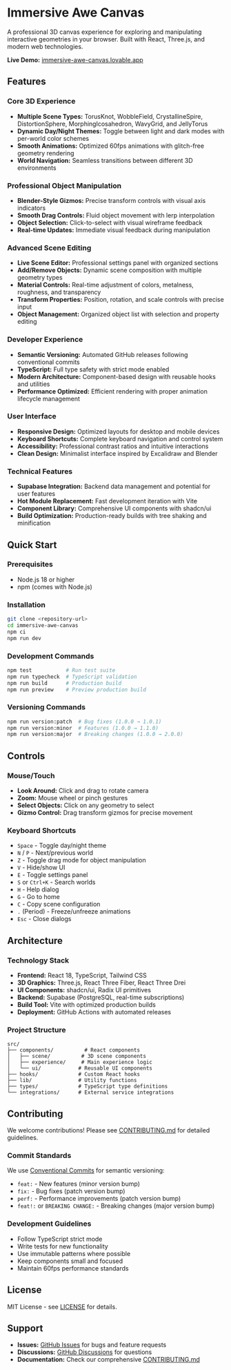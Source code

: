 
# Immersive Awe Canvas

A professional 3D canvas experience for exploring and manipulating interactive geometries in your browser. Built with React, Three.js, and modern web technologies.

**Live Demo:** [immersive-awe-canvas.lovable.app](https://immersive-awe-canvas.lovable.app)

## Features

### Core 3D Experience
- **Multiple Scene Types:** TorusKnot, WobbleField, CrystallineSpire, DistortionSphere, MorphingIcosahedron, WavyGrid, and JellyTorus
- **Dynamic Day/Night Themes:** Toggle between light and dark modes with per-world color schemes
- **Smooth Animations:** Optimized 60fps animations with glitch-free geometry rendering
- **World Navigation:** Seamless transitions between different 3D environments

### Professional Object Manipulation
- **Blender-Style Gizmos:** Precise transform controls with visual axis indicators
- **Smooth Drag Controls:** Fluid object movement with lerp interpolation
- **Object Selection:** Click-to-select with visual wireframe feedback
- **Real-time Updates:** Immediate visual feedback during manipulation

### Advanced Scene Editing
- **Live Scene Editor:** Professional settings panel with organized sections
- **Add/Remove Objects:** Dynamic scene composition with multiple geometry types
- **Material Controls:** Real-time adjustment of colors, metalness, roughness, and transparency
- **Transform Properties:** Position, rotation, and scale controls with precise input
- **Object Management:** Organized object list with selection and property editing

### Developer Experience
- **Semantic Versioning:** Automated GitHub releases following conventional commits
- **TypeScript:** Full type safety with strict mode enabled
- **Modern Architecture:** Component-based design with reusable hooks and utilities
- **Performance Optimized:** Efficient rendering with proper animation lifecycle management

### User Interface
- **Responsive Design:** Optimized layouts for desktop and mobile devices
- **Keyboard Shortcuts:** Complete keyboard navigation and control system
- **Accessibility:** Professional contrast ratios and intuitive interactions
- **Clean Design:** Minimalist interface inspired by Excalidraw and Blender

### Technical Features
- **Supabase Integration:** Backend data management and potential for user features
- **Hot Module Replacement:** Fast development iteration with Vite
- **Component Library:** Comprehensive UI components with shadcn/ui
- **Build Optimization:** Production-ready builds with tree shaking and minification

## Quick Start

### Prerequisites
- Node.js 18 or higher
- npm (comes with Node.js)

### Installation
```bash
git clone <repository-url>
cd immersive-awe-canvas
npm ci
npm run dev
```

### Development Commands
```bash
npm test           # Run test suite
npm run typecheck  # TypeScript validation  
npm run build      # Production build
npm run preview    # Preview production build
```

### Versioning Commands
```bash
npm run version:patch  # Bug fixes (1.0.0 → 1.0.1)
npm run version:minor  # Features (1.0.0 → 1.1.0)
npm run version:major  # Breaking changes (1.0.0 → 2.0.0)
```

## Controls

### Mouse/Touch
- **Look Around:** Click and drag to rotate camera
- **Zoom:** Mouse wheel or pinch gestures
- **Select Objects:** Click on any geometry to select
- **Gizmo Control:** Drag transform gizmos for precise movement

### Keyboard Shortcuts
- `Space` - Toggle day/night theme
- `N` / `P` - Next/previous world
- `Z` - Toggle drag mode for object manipulation
- `V` - Hide/show UI
- `E` - Toggle settings panel
- `S` or `Ctrl+K` - Search worlds
- `H` - Help dialog
- `G` - Go to home
- `C` - Copy scene configuration
- `.` (Period) - Freeze/unfreeze animations
- `Esc` - Close dialogs

## Architecture

### Technology Stack
- **Frontend:** React 18, TypeScript, Tailwind CSS
- **3D Graphics:** Three.js, React Three Fiber, React Three Drei
- **UI Components:** shadcn/ui, Radix UI primitives
- **Backend:** Supabase (PostgreSQL, real-time subscriptions)
- **Build Tool:** Vite with optimized production builds
- **Deployment:** GitHub Actions with automated releases

### Project Structure
```
src/
├── components/          # React components
│   ├── scene/          # 3D scene components
│   ├── experience/     # Main experience logic
│   └── ui/            # Reusable UI components
├── hooks/             # Custom React hooks
├── lib/               # Utility functions
├── types/             # TypeScript type definitions
└── integrations/      # External service integrations
```

## Contributing

We welcome contributions! Please see [CONTRIBUTING.md](CONTRIBUTING.md) for detailed guidelines.

### Commit Standards
We use [Conventional Commits](https://www.conventionalcommits.org/) for semantic versioning:
- `feat:` - New features (minor version bump)
- `fix:` - Bug fixes (patch version bump)  
- `perf:` - Performance improvements (patch version bump)
- `feat!:` or `BREAKING CHANGE:` - Breaking changes (major version bump)

### Development Guidelines
- Follow TypeScript strict mode
- Write tests for new functionality
- Use immutable patterns where possible
- Keep components small and focused
- Maintain 60fps performance standards

## License

MIT License - see [LICENSE](LICENSE) for details.

## Support

- **Issues:** [GitHub Issues](../../issues) for bugs and feature requests
- **Discussions:** [GitHub Discussions](../../discussions) for questions
- **Documentation:** Check our comprehensive [CONTRIBUTING.md](CONTRIBUTING.md)
